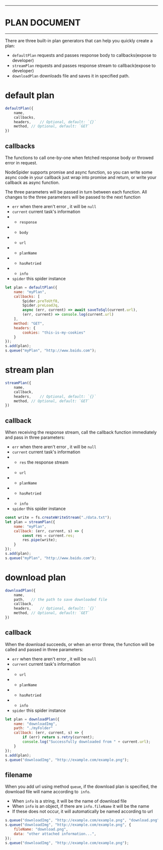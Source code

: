 ---------------------------------------------------------
# PLAN DOCUMENT
---------------------------------------------------

There are three built-in plan generators that can help you quickly create a plan:
- `defaultPlan` requests and passes response body to callbacks(expose to developer)
- `streamPlan`  requests and passes response stream to callback(expose to developer)
- `downloadPlan`    downloads file and saves it in specified path.

# default plan
```javascript
defaultPlan({
    name,
    callbacks,
    headers,    // Optional, default: `{}`
    method, // Optional, default: `GET`
})
```
## callbacks
The functions to call one-by-one when fetched response body or throwed error in request.

NodeSpider supports promise and async function, so you can write some async code in your callback just wrap into promise and return, or write your callback as async function.

The three parameters will be passed in turn between each function. All changes to the three parameters will be passed to the next function

- `err` when there aren't error , it will be `null`
- `current` current task's information
- - `response`
- - `body`
- - `url`
- - `planName`
- - `hasRetried`
- - `info`
- `spider`  this spider instance

```javascript
let plan = defaultPlan({
    name: "myPlan",
    callbacks: [
        Spider.preToUtf8,
        Spider.preLoadJq,
        async (err, current) => await saveToSql(current.url),
        (err, current) => console.log(current.url)
    ],
    method: "GET",
    headers: {
        cookies: "this-is-my-cookies"
    }
});
s.add(plan);
s.queue("myPlan", "http://www.baidu.com");
```

# stream plan
```javascript
streamPlan({
    name,
    callback,
    headers,    // Optional, default: `{}`
    method, // Optional, default: `GET`
})
```
## callback

When receiving the response stream, call the callback function immediately and pass in three parameters:

- `err` when there aren't error , it will be `null`
- `current` current task's information
- - `res`   the response stream
- - `url`
- - `planName`
- - `hasRetried`
- - `info`
- `spider`  this spider instance

```javascript
const write = fs.createWriteStream("./data.txt");
let plan = streamPlan({
    name: "myPlan",
    callback: (err, current, s) => {
        const res = current.res;
        res.pipe(write);
    }
});
s.add(plan);
s.queue("myPlan", "http://www.baidu.com");
```

# download plan
```javascript
downloadPlan({
    name,
    path,   // the path to save downloaded file
    callback,
    headers,    // Optional, default: `{}`
    method, // Optional, default: `GET`
})
```
## callback

When the download succeeds, or when an error threw, the function will be called and passed in three parameters:

- `err` when there aren't error , it will be `null`
- `current` current task's information
- - `url`
- - `planName`
- - `hasRetried`
- - `info`
- `spider`  this spider instance

```javascript
let plan = downloadPlan({
    name: "downloadImg",
    path: "./myFolder"
    callback: (err, current, s) => {
        if (err) return s.retry(current);
        console.log("Successfully downloaded from " + current.url);
    }
});
s.add(plan);
s.queue("downloadImg", "http://example.com/example.png");
```

## filename
When you add url using method `queue`, if the download plan is specified, the download file will name according to` info`.

- When `info` is a string, it will be the name of download file
- When `info` is an object, if there are `info.fileName` it will be the name
- If these does not occur, it will automatically be named according to url

```javascript
s.queue("downloadImg", "http://example.com/example.png", "download.png");
s.queue("downloadImg", "http://example.com/example.png", {
    fileName: "download.png",
    data: "other attached information...",
});
s.queue("downloadImg", "http://example.com/example.png");
```
